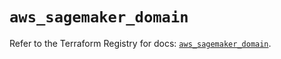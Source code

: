 # `aws_sagemaker_domain`

Refer to the Terraform Registry for docs: [`aws_sagemaker_domain`](https://registry.terraform.io/providers/hashicorp/aws/3.76.1/docs/resources/sagemaker_domain).
